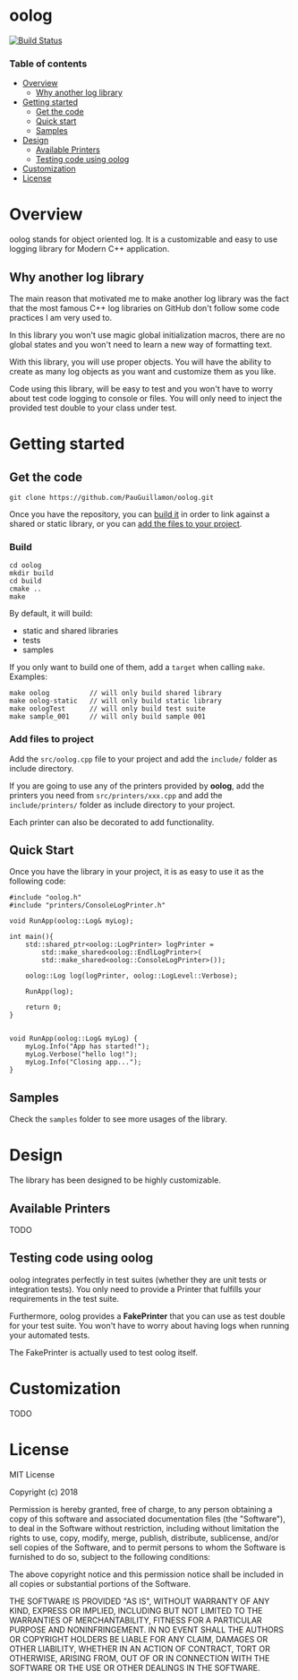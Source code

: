 # oolog
[![Build Status](https://travis-ci.org/PauGuillamon/oolog.svg?branch=master)](https://travis-ci.org/PauGuillamon/oolog)
### Table of contents
- [Overview](#overview)
    - [Why another log library](#why-another-log-library)
- [Getting started](#getting-started)
    - [Get the code](#get-the-code)
    - [Quick start](#quick-start)
    - [Samples](#samples)
- [Design](#design)
    - [Available Printers](#available-printers)
    - [Testing code using oolog](#testing-code-using-oolog)
- [Customization](#customization)
- [License](#license)

# Overview
oolog stands for object oriented log. It is a customizable and easy to use logging library  for Modern C++ application.

## Why another log library
The main reason that motivated me to make another log library was the fact that the most famous C++ log libraries on GitHub don't follow some code practices I am very used to.

In this library you won't use magic global initialization macros, there are no global states and you won't need to learn a new way of formatting text.

With this library, you will use proper objects. You will have the ability to create as many log objects as you want and customize them as you like.

Code using this library, will be easy to test and you won't have to worry about test code logging to console or files. You will only need to inject the provided test double to your class under test.

# Getting started
## Get the code
```
git clone https://github.com/PauGuillamon/oolog.git
```
Once you have the repository, you can [build it](#build) in order to link against a shared or static library, or you can [add the files to your project](#add-files-to-project).

### Build
```
cd oolog
mkdir build
cd build
cmake ..
make
```
By default, it will build:
- static and shared libraries
- tests
- samples

If you only want to build one of them, add a `target` when calling `make`. Examples:
```
make oolog          // will only build shared library
make oolog-static   // will only build static library
make oologTest      // will only build test suite
make sample_001     // will only build sample 001
```
### Add files to project
Add the `src/oolog.cpp` file to your project and add the `include/` folder as include directory.

If you are going to use any of the printers provided by **oolog**, add the printers you need from `src/printers/xxx.cpp` and add the `include/printers/` folder as include directory to your project.

Each printer can also be decorated to add functionality.

## Quick Start
Once you have the library in your project, it is as easy to use it as the following code:
```
#include "oolog.h"
#include "printers/ConsoleLogPrinter.h"

void RunApp(oolog::Log& myLog);

int main(){
    std::shared_ptr<oolog::LogPrinter> logPrinter =
        std::make_shared<oolog::EndlLogPrinter>(
        std::make_shared<oolog::ConsoleLogPrinter>());

    oolog::Log log(logPrinter, oolog::LogLevel::Verbose);

    RunApp(log);

    return 0;
}


void RunApp(oolog::Log& myLog) {
    myLog.Info("App has started!");
    myLog.Verbose("hello log!");
    myLog.Info("Closing app...");
}
```

## Samples
Check the `samples` folder to see more usages of the library.

# Design
The library has been designed to be highly customizable. 
## Available Printers
TODO
## Testing code using oolog
oolog integrates perfectly in test suites (whether they are unit tests or integration tests). You only need to provide a Printer that fulfills your requirements in the test suite.

Furthermore, oolog provides a **FakePrinter** that you can use as test double for your test suite. You won't have to worry about having logs when running your automated tests.

The FakePrinter is actually used to test oolog itself.

# Customization
TODO

# License
MIT License

Copyright (c) 2018 

Permission is hereby granted, free of charge, to any person obtaining a copy
of this software and associated documentation files (the "Software"), to deal
in the Software without restriction, including without limitation the rights
to use, copy, modify, merge, publish, distribute, sublicense, and/or sell
copies of the Software, and to permit persons to whom the Software is
furnished to do so, subject to the following conditions:

The above copyright notice and this permission notice shall be included in all
copies or substantial portions of the Software.

THE SOFTWARE IS PROVIDED "AS IS", WITHOUT WARRANTY OF ANY KIND, EXPRESS OR
IMPLIED, INCLUDING BUT NOT LIMITED TO THE WARRANTIES OF MERCHANTABILITY,
FITNESS FOR A PARTICULAR PURPOSE AND NONINFRINGEMENT. IN NO EVENT SHALL THE
AUTHORS OR COPYRIGHT HOLDERS BE LIABLE FOR ANY CLAIM, DAMAGES OR OTHER
LIABILITY, WHETHER IN AN ACTION OF CONTRACT, TORT OR OTHERWISE, ARISING FROM,
OUT OF OR IN CONNECTION WITH THE SOFTWARE OR THE USE OR OTHER DEALINGS IN THE
SOFTWARE.


